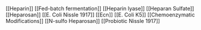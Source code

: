 [[Heparin]]
[[Fed-batch fermentation]]
[[Heparin lyase]]
[[Heparan Sulfate]]
[[Heparosan]]
[[E. Coli Nissle 1917]]
[[Ecn]]
[[E. Coli K5]]
[[Chemoenzymatic Modifications]]
[[N-sulfo Heparosan]]
[[Probiotic Nissle 1917]]
